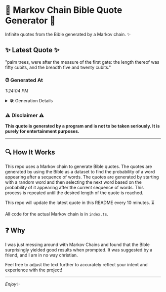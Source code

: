 # 📖 Markov Chain Bible Quote Generator 📖

Infinite quotes from the Bible generated by a Markov chain. ✨

## ✨ Latest Quote ✨
"palm trees, were after the measure of the first gate: the length thereof was fifty cubits, and the breadth five and twenty cubits."

### ⏰ Generated At
*1:24:04 PM*

<details>
    <summary>🛠️ Generation Details</summary>
    <p>
        <strong>🌱 Seed:</strong> palm<br>
        <strong>🔄 Iterations:</strong> 22<br>
        <strong>📜 Context History:</strong><br>[ palm ]: trees,<br>[ palm, trees, ]: were<br>[ palm, trees,, were ]: after<br>[ palm, trees,, were, after ]: the<br>[ palm, trees,, were, after, the ]: measure<br>[ palm, trees,, were, after, the, measure ]: of<br>[ trees,, were, after, the, measure, of ]: the<br>[ were, after, the, measure, of, the ]: first<br>[ after, the, measure, of, the, first ]: gate:<br>[ the, measure, of, the, first, gate: ]: the<br>[ measure, of, the, first, gate:, the ]: length<br>[ of, the, first, gate:, the, length ]: thereof<br>[ the, first, gate:, the, length, thereof ]: was<br>[ first, gate:, the, length, thereof, was ]: fifty<br>[ gate:, the, length, thereof, was, fifty ]: cubits,<br>[ the, length, thereof, was, fifty, cubits, ]: and<br>[ length, thereof, was, fifty, cubits,, and ]: the<br>[ thereof, was, fifty, cubits,, and, the ]: breadth<br>[ was, fifty, cubits,, and, the, breadth ]: five<br>[ fifty, cubits,, and, the, breadth, five ]: and<br>[ cubits,, and, the, breadth, five, and ]: twenty<br>[ and, the, breadth, five, and, twenty ]: cubits.<br>
    </p>
</details>

### ⚠️ Disclaimer ⚠️
**This quote is generated by a program and is not to be taken seriously. It is purely for entertainment purposes.**

---

## 🔍 How It Works

This repo uses a Markov chain to generate Bible quotes. The quotes are generated by using the Bible as a dataset to find the probability of a word appearing after a sequence of words. The quotes are generated by starting with a random word and then selecting the next word based on the probability of it appearing after the current sequence of words. This process is repeated until the desired length of the quote is reached.

This repo will update the latest quote in this README every 10 minutes. ⏳

All code for the actual Markov chain is in `index.ts`.

## ❓ Why

I was just messing around with Markov Chains and found that the Bible surprisingly yielded good results when prompted. 
It was suggested by a friend, and I am in no way christian.

Feel free to adjust the text further to accurately reflect your intent and experience with the project!

---

*Enjoy*✨
